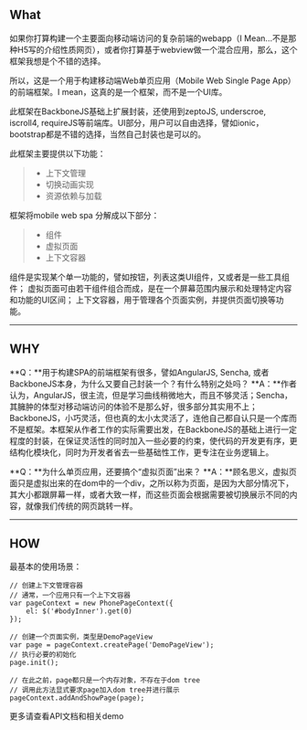 
What
-------------

如果你打算构建一个主要面向移动端访问的复杂前端的webapp（I Mean...不是那种H5写的介绍性质网页），或者你打算基于webview做一个混合应用，那么，这个框架我想是个不错的选择。

所以，这是一个用于构建移动端Web单页应用（Mobile Web Single Page App）的前端框架。I mean，这真的是一个框架，而不是一个UI库。

此框架在BackboneJS基础上扩展封装，还使用到zeptoJS, underscroe, iscroll4, requireJS等前端库。UI部分，用户可以自由选择，譬如ionic， bootstrap都是不错的选择，当然自己封装也是可以的。

此框架主要提供以下功能：

> - 上下文管理
> - 切换动画实现
> - 资源依赖与加载

框架将mobile web spa 分解成以下部分：

>- 组件
>- 虚拟页面
>- 上下文容器

组件是实现某个单一功能的，譬如按钮，列表这类UI组件，又或者是一些工具组件；
虚拟页面可由若干组件组合而成，是在一个屏幕范围内展示和处理特定内容和功能的UI区间；
上下文容器，用于管理各个页面实例，并提供页面切换等功能。

------------------------

WHY
--------------

**Q：**用于构建SPA的前端框架有很多，譬如AngularJS, Sencha, 或者BackboneJS本身，为什么又要自己封装一个？有什么特别之处吗？
**A：**作者认为，AngularJS，很主流，但是学习曲线稍微地大，而且不够灵活；Sencha，其臃肿的体型对移动端访问的体验不是那么好，很多部分其实用不上；BackboneJS，小巧灵活，但也真的太小太灵活了，连他自己都自认只是一个库而不是框架。本框架从作者工作的实际需要出发，在BackboneJS的基础上进行一定程度的封装，在保证灵活性的同时加入一些必要的约束，使代码的开发更有序，更结构化模块化，同时为开发者省去一些基础性工作，更专注在业务逻辑上。

**Q：**为什么单页应用，还要搞个“虚拟页面”出来？
**A：**顾名思义，虚拟页面只是虚拟出来的在dom中的一个div，之所以称为页面，是因为大部分情况下，其大小都跟屏幕一样，或者大致一样，而这些页面会根据需要被切换展示不同的内容，就像我们传统的网页跳转一样。

--------------------

HOW
--------------
最基本的使用场景：

```
// 创建上下文管理容器
// 通常，一个应用只有一个上下文容器
var pageContext = new PhonePageContext({
	el: $('#bodyInner').get(0)
});

// 创建一个页面实例，类型是DemoPageView
var page = pageContext.createPage('DemoPageView');
// 执行必要的初始化
page.init();

// 在此之前，page都只是一个内存对象，不存在于dom tree
// 调用此方法显式要求page加入dom tree并进行展示
pageContext.addAndShowPage(page);

```

更多请查看API文档和相关demo
